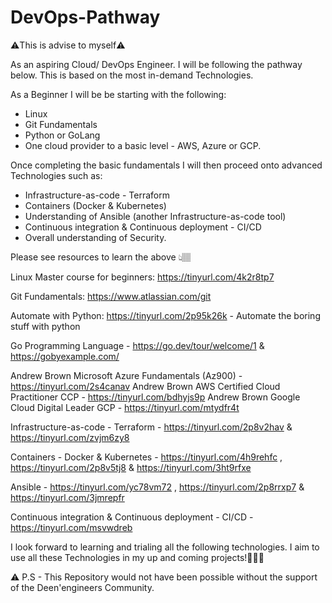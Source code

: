# DevOps-Pathway

⚠️This is advise to myself⚠️

As an aspiring Cloud/ DevOps Engineer. I will be following the pathway below. This is based on the most in-demand Technologies. 

As a Beginner I will be be starting with the following:

 - Linux 
 - Git Fundamentals
 - Python or GoLang
 - One cloud provider to a basic level - AWS, Azure or GCP.

Once completing the basic fundamentals I will then proceed onto advanced Technologies such as:

 - Infrastructure-as-code - Terraform 
 - Containers (Docker & Kubernetes)
 - Understanding of Ansible (another Infrastructure-as-code tool)
 - Continuous integration & Continuous deployment - CI/CD
 - Overall understanding of Security.

Please see resources to learn the above 👆🏽

Linux Master course for beginners: https://tinyurl.com/4k2r8tp7

Git Fundamentals: https://www.atlassian.com/git

Automate with Python: https://tinyurl.com/2p95k26k - Automate the boring stuff with python

Go Programming Language - https://go.dev/tour/welcome/1 & https://gobyexample.com/

Andrew Brown Microsoft Azure Fundamentals (Az900) - https://tinyurl.com/2s4canav
Andrew Brown AWS Certified Cloud Practitioner  CCP - https://tinyurl.com/bdhyjs9p
Andrew Brown Google Cloud Digital Leader GCP - https://tinyurl.com/mtydfr4t

Infrastructure-as-code - Terraform - https://tinyurl.com/2p8v2hav & https://tinyurl.com/zvjm6zy8

Containers - Docker & Kubernetes - https://tinyurl.com/4h9rehfc , https://tinyurl.com/2p8v5tj8 & https://tinyurl.com/3ht9rfxe

Ansible - https://tinyurl.com/yc78vm72 , https://tinyurl.com/2p8rrxp7 & https://tinyurl.com/3jmrepfr

Continuous integration & Continuous deployment - CI/CD - https://tinyurl.com/msvwdreb

I look forward to learning and trialing all the following technologies. I aim to use all these Technologies in my up and coming projects!👨🏽‍💻

⚠️ P.S - This Repository would not have been possible without the support of the Deen'engineers Community.



